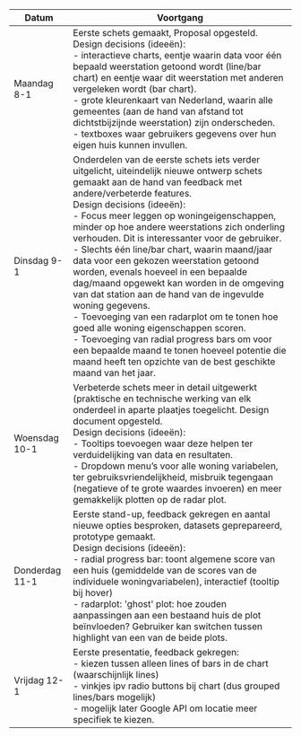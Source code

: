 Datum | Voortgang
--- | ---
Maandag 8-1 | Eerste schets gemaakt, Proposal opgesteld. <br> Design decisions (ideeën): <br> - interactieve charts, eentje waarin data voor één bepaald weerstation getoond wordt (line/bar chart) en eentje waar dit weerstation met anderen vergeleken wordt (bar chart). <br> - grote kleurenkaart van Nederland, waarin alle gemeentes (aan de hand van afstand tot dichtstbijzijnde weerstation) zijn onderscheden. <br> - textboxes waar gebruikers gegevens over hun eigen huis kunnen invullen. 
Dinsdag 9-1 | Onderdelen van de eerste schets iets verder uitgelicht, uiteindelijk nieuwe ontwerp schets gemaakt aan de hand van feedback met andere/verbeterde features. <br> Design decisions (ideeën): <br> - Focus meer leggen op woningeigenschappen, minder op hoe andere weerstations zich onderling verhouden. Dit is interessanter voor de gebruiker. <br> - Slechts één line/bar chart, waarin maand/jaar data voor een gekozen weerstation getoond worden, evenals hoeveel in een bepaalde dag/maand opgewekt kan worden in de omgeving van dat station aan de hand van de ingevulde woning gegevens. <br> - Toevoeging van een radarplot om te tonen hoe goed alle woning eigenschappen scoren. <br> - Toevoeging van radial progress bars om voor een bepaalde maand te tonen hoeveel potentie die maand heeft ten opzichte van de best geschikte maand van het jaar. 
Woensdag 10-1 | Verbeterde schets meer in detail uitgewerkt (praktische en technische werking van elk onderdeel in aparte plaatjes toegelicht. Design document opgesteld. <br> Design decisions (ideeën): <br> - Tooltips toevoegen waar deze helpen ter verduidelijking van data en resultaten. <br> - Dropdown menu’s voor alle woning variabelen, ter gebruiksvriendelijkheid, misbruik tegengaan (negatieve of te grote waardes invoeren) en meer gemakkelijk plotten op de radar plot.
Donderdag 11-1 | Eerste stand-up, feedback gekregen en aantal nieuwe opties besproken, datasets geprepareerd, prototype gemaakt. <br> Design decisions (ideeën): <br>- radial progress bar: toont algemene score van een huis (gemiddelde van de scores van de individuele woningvariabelen), interactief (tooltip bij hover) <br> - radarplot: &#39;ghost&#39; plot: hoe zouden aanpassingen aan een bestaand huis de plot beïnvloeden? Gebruiker kan switchen tussen highlight van een van de beide plots.
Vrijdag 12-1 | Eerste presentatie, feedback gekregen: <br> - kiezen tussen alleen lines of bars in de chart (waarschijnlijk lines) <br> - vinkjes ipv radio buttons bij chart (dus grouped lines/bars mogelijk) <br> - mogelijk later Google API om locatie meer specifiek te kiezen.

